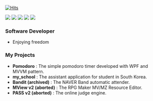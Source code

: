 [![Hits](https://hits.seeyoufarm.com/api/count/incr/badge.svg?url=https%3A%2F%2Fgithub.com%2Fhandbros&count_bg=%2379C83D&title_bg=%23555555&icon=&icon_color=%23E7E7E7&title=Hits&edge_flat=true)](https://hits.seeyoufarm.com)

<img src="https://img.shields.io/badge/C Sharp-95478E?style=flat-square&logo=C-Sharp&logoColor=white"/> <img src="https://img.shields.io/badge/Flutter-06589C?style=flat-square&logo=Flutter&logoColor=white"/> <img src="https://img.shields.io/badge/Python-3776AB?style=flat-square&logo=Python&logoColor=white"/> <img src="https://img.shields.io/badge/Visual Studio-95478E?style=flat-square&logo=Visual-Studio&logoColor=white"/> <img src="https://img.shields.io/badge/Android Studio-3DDC84?style=flat-square&logo=Android-Studio&logoColor=white"/>

 ### Software Developer
  * Enjoying freedom
 
 ### My Projects
  * __Pomodoro__ : The simple pomodoro timer developed with WPF and MVVM pattern.
  * __my_school__ : The assistant application for student in South Korea.
  * __Bandit (archived)__ : The NAVER Band automatic attender.
  * __MView v2 (aborted)__ : The RPG Maker MV/MZ Resource Editor.
  * __PASS v2 (aborted)__ : The online judge engine.
